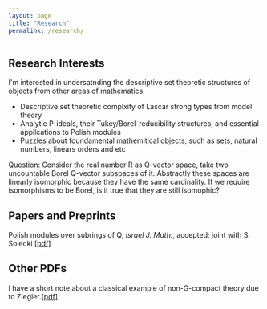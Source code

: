 ```yaml
---
layout: page                
title: "Research" 
permalink: /research/
---
```


## Research Interests

I'm interested in undersatnding the descriptive set theoretic structures of objects from other areas of mathematics.

* Descriptive set theoretic complxity of Lascar strong types from model theory  
* Analytic P-ideals, their Tukey/Borel-reducibility structures, and essential appilcations to Polish modules
* Puzzles about foundamental mathemitical objects, such as sets, natural numbers, linears orders and etc

Question: Consider the real number R as Q-vector space, take two uncountable Borel Q-vector subspaces of it. Abstractly these spaces are linearly isomorphic because they have the same cardinality. If we require isomorphisms to be Borel, is it true that they are still isomophic? 

## Papers and Preprints

Polish modules over subrings of Q, *Israel J. Math.*, accepted; joint with S. Solecki [\[pdf\]](/files/Q-subspaces-May2024-fin.pdf)

## Other PDFs

I have a short note about a classical example of non-G-compact theory due to Ziegler.[\[pdf\]](/files/Notes_on_Ziegler_s_Example.pdf)
